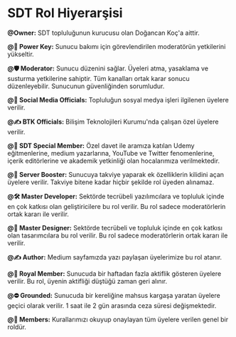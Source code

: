 # **SDT Rol Hiyerarşisi** 

**@Owner:** SDT topluluğunun kurucusu olan Doğancan Koç'a aittir.

**@🔑 Power Key:** Sunucu bakımı için görevlendirilen moderatörün yetkilerini yükseltir.

**@🛡️ Moderator:** Sunucu düzenini sağlar. Üyeleri atma, yasaklama ve susturma yetkilerine sahiptir. Tüm kanalları ortak karar sonucu düzenleyebilir. Sunucunun güvenliğinden sorumludur.

**@👥 Social Media Officials:** Topluluğun sosyal medya işleri ilgilenen üyelere verilir.

**@✍️ BTK Officials:** Bilişim Teknolojileri Kurumu'nda çalışan özel üyelere verilir.

**@👑 SDT Special Member:** Özel davet ile aramıza katılan Udemy eğitmenlerine, medium yazarlarına, YouTube ve Twitter fenomenlerine, içerik editörlerine ve akademik yetkinliği olan hocalarımıza verilmektedir.

**@💎 Server Booster:** Sunucuya takviye yaparak ek özelliklerin kilidini açan üyelere verilir. Takviye bitene kadar hiçbir şekilde rol üyeden alınamaz.

**@🛠 Master Developer:** Sektörde tecrübeli yazılımcılara ve topluluk içinde en çok katkısı olan geliştiricilere bu rol verilir. Bu rol sadece moderatörlerin ortak kararı ile verilir.

**@🎨 Master Designer:** Sektörde tecrübeli ve topluluk içinde en çok katkısı olan tasarımcılara bu rol verilir. Bu rol sadece moderatörlerin ortak kararı ile verilir.

**@✍️ Author:** Medium sayfamızda yazı paylaşan üyelerimize bu rol atanır.

**@🔱 Royal Member:** Sunucuda bir haftadan fazla aktiflik gösteren üyelere verilir. Bu rol, üyenin aktifliği düştüğü zaman geri alınır.

**@⛔ Grounded:** Sunucuda bir kereliğine mahsus kargaşa yaratan üyelere geçici olarak verilir. 1 saat ile 2 gün arasında ceza süresi değişmektedir.

**@👤 Members:** Kurallarımızı okuyup onaylayan tüm üyelere verilen genel bir roldür.